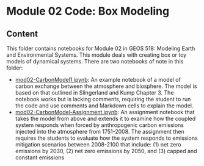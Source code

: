 # Module 02 Code: Box Modeling

## Content

This folder contains notebooks for Module 02 in GEOS 518: Modeling Earth and Environmental Systems. This module deals with creating box or toy models of dynamical systems. There are two notebooks of note in this folder:

* [mod02-CarbonModel1.ipynb](./mod02-CarbonModel1.ipynb): An example notebook of a model of carbon exchange between the atmosphere and biosphere. The model is based on that outlined in Slingerland and Kump Chapter 3. The notebook works but is lacking comments, requiring the student to run the code and use comments and Markdown cells to explain the model.
* [mod02-CarbonModel-Assignment.ipynb](./mod02-CarbonModel-Assignment.ipynb): An assignment notebook that takes the model from above and extends it to examine how the coupled system responds when forced by anthropogenic carbon emissions injected into the atmosphere from 1751-2008. The assignment then requires the students to evaluate how the system responds to emissions mitigation scenarios between 2008-2100 that include: (1) net zero emissions by 2030, (2) net zero emissions by 2050, and (3) capped and constant emissions

